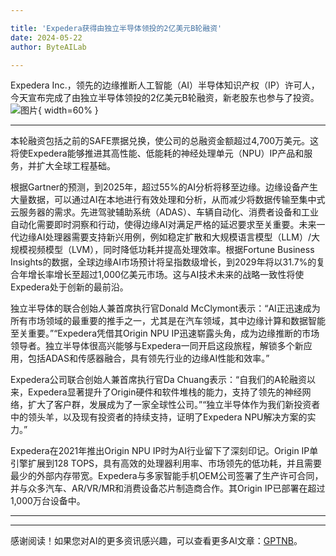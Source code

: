 ```yaml
---

title: 'Expedera获得由独立半导体领投的2亿美元B轮融资'
date: 2024-05-22
author: ByteAILab

---
```


Expedera Inc.，领先的边缘推断人工智能（AI）半导体知识产权（IP）许可人，今天宣布完成了由独立半导体领投的2亿美元B轮融资，新老股东也参与了投资。![图片](https://ai-techpark.com/wp-content/uploads/2024/05/Expedera-960x540.jpg){ width=60% }

---
本轮融资包括之前的SAFE票据兑换，使公司的总融资金额超过4,700万美元。这将使Expedera能够推进其高性能、低能耗的神经处理单元（NPU）IP产品和服务，并扩大全球工程基础。

根据Gartner的预测，到2025年，超过55%的AI分析将移至边缘。边缘设备产生大量数据，可以通过AI在本地进行有效处理和分析，从而减少将数据传输至集中式云服务器的需求。先进驾驶辅助系统（ADAS）、车辆自动化、消费者设备和工业自动化需要即时洞察和行动，使得边缘AI对满足严格的延迟要求至关重要。未来一代边缘AI处理器需要支持新兴用例，例如稳定扩散和大规模语言模型（LLM）/大规模视频模型（LVM），同时降低功耗并提高处理效率。根据Fortune Business Insights的数据，全球边缘AI市场预计将呈指数级增长，到2029年将以31.7%的复合年增长率增长至超过1,000亿美元市场。这与AI技术未来的战略一致性将使Expedera处于创新的最前沿。

独立半导体的联合创始人兼首席执行官Donald McClymont表示：“AI正迅速成为所有市场领域的最重要的推手之一，尤其是在汽车领域，其中边缘计算和数据智能至关重要。”“Expedera凭借其Origin NPU IP迅速崭露头角，成为边缘推断的市场领导者。独立半导体很高兴能够与Expedera一同开启这段旅程，解锁多个新应用，包括ADAS和传感器融合，具有领先行业的边缘AI性能和效率。”

Expedera公司联合创始人兼首席执行官Da Chuang表示：“自我们的A轮融资以来，Expedera显著提升了Origin硬件和软件堆栈的能力，支持了领先的神经网络，扩大了客户群，发展成为了一家全球性公司。”“独立半导体作为我们新投资者中的领头羊，以及现有投资者的持续支持，证明了Expedera NPU解决方案的实力。”

Expedera在2021年推出Origin NPU IP时为AI行业留下了深刻印记。Origin IP单引擎扩展到128 TOPS，具有高效的处理器利用率、市场领先的低功耗，并且需要最少的外部内存带宽。Expedera与多家智能手机OEM公司签署了生产许可合同，并与众多汽车、AR/VR/MR和消费设备芯片制造商合作。其Origin IP已部署在超过1,000万台设备中。

---
---
感谢阅读！如果您对AI的更多资讯感兴趣，可以查看更多AI文章：[GPTNB](https://gptnb.com)。